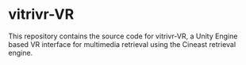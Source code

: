 # vitrivr-VR

This repository contains the source code for vitrivr-VR, a Unity Engine based VR interface for multimedia retrieval using the Cineast retrieval engine.
